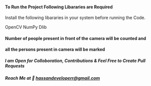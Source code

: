 #### To Run the Project Following Libararies are Required
Install the following libararies in your system before running the Code.

OpenCV
NumPy
Dlib

#### Number of people present in front of the camera will be counted and 
#### all the persons present in camera will be marked

##### I am Open for Colloboration, Contributions & Feel Free to Create Pull Requests
##### Reach Me at 📧 hassandeveloperr@gmail.com


